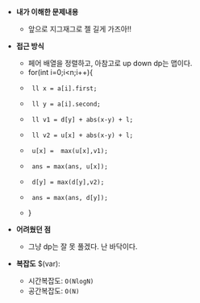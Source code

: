 - **내가 이해한 문제내용**
  - 앞으로 지그재그로 젤 길게 가즈아!!

- **접근 방식**
  - 페어 배열을 정렬하고, 아참고로 up down dp는 맵이다.
  - for(int i=0;i<n;i++){
  -      ll x = a[i].first;
  -      ll y = a[i].second;
  -      ll v1 = d[y] + abs(x-y) + l;
  -      ll v2 = u[x] + abs(x-y) + l;
  -      u[x] =  max(u[x],v1); 
  -      ans = max(ans, u[x]);
  -      d[y] = max(d[y],v2);  
  -      ans = max(ans, d[y]);
  -  }


- **어려웠던 점**
  - 그냥 dp는 잘 못 풀겠다. 난 바닥이다.

- **복잡도**
  $(var):
  - 시간복잡도: `O(NlogN)`
  - 공간복잡도: `O(N)`
